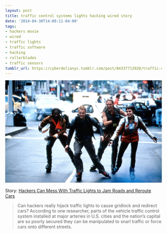 ```yaml
---
layout: post
title: traffic control systems lights hacking wired story
date: '2014-04-30T14:00:11-04:00'
tags:
- hackers movie
- wired
- traffic lights
- traffic software
- hacking
- rollerblades
- traffic sensors
tumblr_url: https://cyberdelianyc.tumblr.com/post/84337713920/traffic-control-systems-lights-hacking-wired-story
---
```

 ![](/images/tumblr_n4uvcbm4e81tqzrm7o1_1280.jpg)  

Story:&nbsp;[Hackers Can Mess With Traffic Lights to Jam Roads and Reroute Cars](http://www.wired.com/2014/04/traffic-lights-hacking/)

> Can hackers really hijack traffic lights to cause gridlock and redirect cars? According to one researcher, parts of the vehicle traffic control system installed at major arteries in U.S. cities and the nation’s capital are so poorly secured they can be manipulated to snarl traffic or force cars onto different streets.
